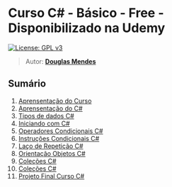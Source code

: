 # Curso C# - Básico - Free - Disponibilizado na Udemy

[![License: GPL v3](https://img.shields.io/badge/License-GPL%20v3-blue.svg)](https://www.gnu.org/licenses/gpl-3.0)

> Autor: __[Douglas Mendes](https://github.com/JDouglasMendes)__

## Sumário

1. [Aprensentação do Curso](pages/apresentacao.md)
2. [Aprensentação do C#](pages/conhecendo_csharp.md)
3. [Tipos de dados C#](pages/conhecendo_csharp.md)
4. [Iniciando com C#](pages/conhecendo_csharp.md)
5. [Operadores Condicionais C#](pages/conhecendo_csharp.md)
6. [Instruções Condicionais C#](pages/conhecendo_csharp.md)
7. [Laço de  Repetição C#](pages/conhecendo_csharp.md)
8. [Orientação Objetos C#](pages/conhecendo_csharp.md)
9. [Coleções C#](pages/conhecendo_csharp.md)
10. [Coleções C#](pages/conhecendo_csharp.md)
11. [Projeto Final Curso C#](pages/conhecendo_csharp.md)


